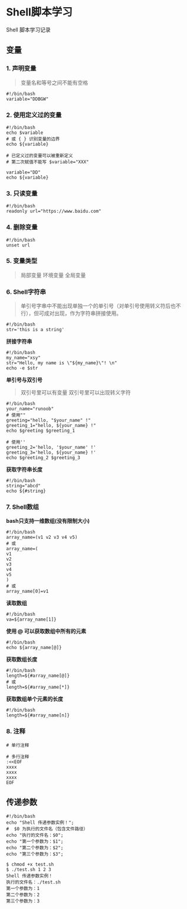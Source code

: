 # Shell脚本学习

Shell 脚本学习记录

## 变量

### 1. 声明变量

> 变量名和等号之间不能有空格

```shell
#!/bin/bash
variable="DDBGW"
```

### 2. 使用定义过的变量

```shell
#!/bin/bash
echo $variable
# 或 { } 识别变量的边界
echo ${variable}

# 已定义过的变量可以被重新定义
# 第二次赋值不能写 $variable="XXX"

variable="DD"
echo ${variable}
```

### 3. 只读变量

```shell
#!/bin/bash
readonly url="https://www.baidu.com"
```

### 4. 删除变量

```shell
#!/bin/bash
unset url
```

### 5. 变量类型

> 局部变量
> 环境变量 
> 全局变量

### 6. Shell字符串

> 单引号字串中不能出现单独一个的单引号（对单引号使用转义符后也不行），但可成对出现，作为字符串拼接使用。

```shell
#!/bin/bash
str='this is a string'
```

**拼接字符串**

```shell
#!/bin/bash
my_name="xsy"
str="Hello, my name is \"${my_name}\"! \n"
echo -e $str
```

**单引号与双引号**
> 双引号里可以有变量
> 双引号里可以出现转义字符

```shell
#!/bin/bash
your_name="runoob"
# 使用""
greeting="hello, "$your_name" !"
greeting_1="hello, ${your_name} !"
echo $greeting $greeting_1

# 使用''
greeting_2='hello, '$your_name' !'
greeting_3='hello, ${your_name} !'
echo $greeting_2 $greeting_3
```

**获取字符串长度**
```shell
#!/bin/bash
string="abcd"
echo ${#string}
```

### 7. Shell数组

**bash只支持一维数组(没有限制大小)**

```shell
#!/bin/bash
array_name=(v1 v2 v3 v4 v5)
# 或
array_name=(
v1
v2
v3
v4
v5
)
# 或
array_name[0]=v1
```

**读取数组**

```shell
#!/bin/bash
va=${array_name[1]}
```

**使用 @ 可以获取数组中所有的元素**

```shell
#!/bin/bash
echo ${array_name[@]}
```

**获取数组长度**

```shell
#!/bin/bash
length=${#array_name[@]}
# 或
length=${#array_name[*]}
```

**获取数组单个元素的长度**

```shell
#!/bin/bash
length=${#array_name[n]}
```

### 8. 注释

```shell
# 单行注释

# 多行注释
:<<EOF
xxxx
xxxx
xxxx
EOF
```

## 传递参数

```shell
#!/bin/bash
echo "Shell 传递参数实例！";
#  $0 为执行的文件名（包含文件路径）
echo "执行的文件名：$0";
echo "第一个参数为：$1";
echo "第二个参数为：$2";
echo "第三个参数为：$3";
```

```shell
$ chmod +x test.sh 
$ ./test.sh 1 2 3
Shell 传递参数实例！
执行的文件名：./test.sh
第一个参数为：1
第二个参数为：2
第三个参数为：3
```